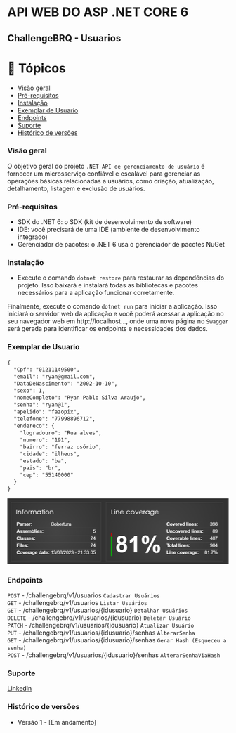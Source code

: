 # API WEB DO ASP .NET CORE 6 
## ChallengeBRQ - Usuarios

# 📌 Tópicos

- [Visão geral](#visao-geral)
- [Pré-requisitos](#pre-requisito)
- [Instalação](#instalacao)
- [Exemplar de Usuario](#exemplar)
- [Endpoints](#endpoints)
- [Suporte](#suporte)
- [Histórico de versões](#versoes)

### Visão geral<a name="visao-geral"></a>

O objetivo geral do projeto `.NET API de gerenciamento de usuário` é fornecer um microsserviço confiável e escalável para gerenciar as operações básicas relacionadas a usuários, como criação, atualização, detalhamento, listagem e exclusão de usuários.

### Pré-requisitos<a name="pre-requisito"></a>
- SDK do .NET 6: o SDK (kit de desenvolvimento de software) 
- IDE: você precisará de uma IDE (ambiente de desenvolvimento integrado)
- Gerenciador de pacotes: o .NET 6 usa o gerenciador de pacotes NuGet

### Instalação<a name="instalacao"></a>
- Execute o comando `dotnet restore` para restaurar as dependências do projeto. Isso baixará e instalará todas as bibliotecas e pacotes necessários para a aplicação funcionar corretamente.

Finalmente, execute o comando `dotnet run` para iniciar a aplicação. Isso iniciará o servidor web da aplicação e você poderá acessar a aplicação no seu navegador web em http://localhost..., onde uma nova página no `Swagger` será gerada para identificar os endpoints e necessidades dos dados.

### Exemplar de Usuario<a name="exemplar"></a>
```
{
  "Cpf": "01211149500",
  "email": "ryan@gmail.com",
  "DataDeNascimento": "2002-10-10",
  "sexo": 1,
  "nomeCompleto": "Ryan Pablo Silva Araujo",
  "senha": "ryan@1",
  "apelido": "fazopix",
  "telefone": "77998896712",
  "endereco": {
    "logradouro": "Rua alves",
    "numero": "191",
    "bairro": "ferraz osório",
    "cidade": "ilheus",
    "estado": "ba",
    "pais": "br",
    "cep": "55140000"
  }
}
```

<img height="150em" widht="150em" src="./cobertura-codigo.png"/>

### Endpoints<a name="endpoints"></a>
`POST` - /challengebrq/v1/usuarios                      `Cadastrar Usuários` <br>
`GET` - /challengebrq/v1/usuarios                       `Listar Usuários` <br>
`GET` - /challengebrq/v1/usuarios/{idusuario}           `Detalhar Usuários` <br>
`DELETE` - /challengebrq/v1/usuarios/{idusuario}        `Deletar Usuário` <br>
`PATCH` - /challengebrq/v1/usuarios/{idusuario}         `Atualizar Usuário` <br>
`PUT` - /challengebrq/v1/usuarios/{idusuario}/senhas    `AlterarSenha` <br>
`GET` - /challengebrq/v1/usuarios/{idusuario}/senhas    `Gerar Hash (Esqueceu a senha)` <br>
`POST` - /challengebrq/v1/usuarios/{idusuario}/senhas   `AlterarSenhaViaHash` <br>

### Suporte<a name="suporte"></a>
[Linkedin](https://www.linkedin.com/in/ryanpsa/)

### Histórico de versões<a name="versoes"></a>
- Versão 1 - [Em andamento]
